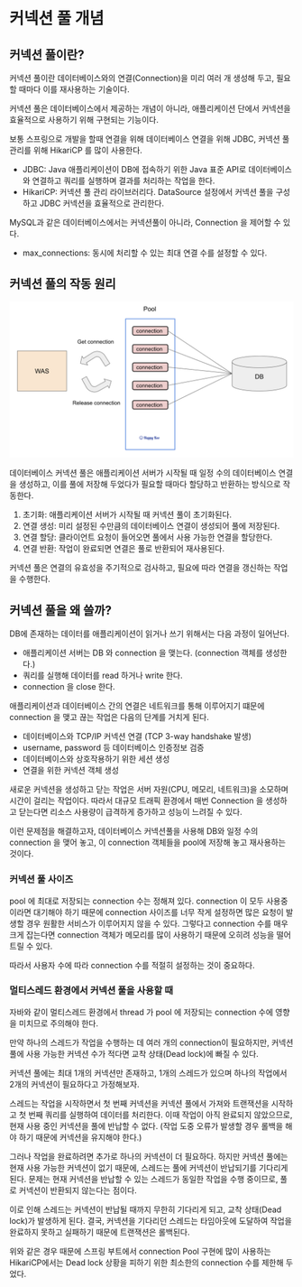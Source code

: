 # 커넥션 풀 개념

## 커넥션 풀이란?

커넥션 풀이란 데이터베이스와의 연결(Connection)을 미리 여러 개 생성해 두고, 필요할 때마다 이를 재사용하는 기술이다. 

커넥션 풀은 데이터베이스에서 제공하는 개념이 아니라, 애플리케이션 단에서 커넥션을 효율적으로 사용하기 위해 구현되는 기능이다.

보통 스프링으로 개발을 할때 연결을 위해 데이터베이스 연결을 위해 JDBC, 커넥션 풀 관리를 위해 HikariCP 를 많이 사용한다.
- JDBC: Java 애플리케이션이 DB에 접속하기 위한 Java 표준 API로 데이터베이스와 연결하고 쿼리를 실행하며 결과를 처리하는 작업을 한다.
- HikariCP: 커넥션 풀 관리 라이브러리다. DataSource 설정에서 커넥션 풀을 구성하고 JDBC 커넥션을 효율적으로 관리한다.

MySQL과 같은 데이터베이스에서는 커넥션풀이 아니라, Connection 을 제어할 수 있다.
- max_connections: 동시에 처리할 수 있는 최대 연결 수를 설정할 수 있다.

## 커넥션 풀의 작동 원리

![](../images/Connection_Pool.png)

데이터베이스 커넥션 풀은 애플리케이션 서버가 시작될 때 일정 수의 데이터베이스 연결을 생성하고, 이를 풀에 저장해 두었다가 필요할 때마다 할당하고 반환하는 방식으로 작동한다.

1. 초기화: 애플리케이션 서버가 시작될 때 커넥션 풀이 초기화된다.
2. 연결 생성: 미리 설정된 수만큼의 데이터베이스 연결이 생성되어 풀에 저장된다.
3. 연결 할당: 클라이언트 요청이 들어오면 풀에서 사용 가능한 연결을 할당한다.
4. 연결 반환: 작업이 완료되면 연결은 풀로 반환되어 재사용된다.

커넥션 풀은 연결의 유효성을 주기적으로 검사하고, 필요에 따라 연결을 갱신하는 작업을 수행한다.

## 커넥션 풀을 왜 쓸까?

DB에 존재하는 데이터를 애플리케이션이 읽거나 쓰기 위해서는 다음 과정이 일어난다.
- 애플리케이션 서버는 DB 와 connection 을 맺는다. (connection 객체를 생성한다.)
- 쿼리를 실행해 데이터를 read 하거나 write 한다.
- connection 을 close 한다.

애플리케이션과 데이터베이스 간의 연결은 네트워크를 통해 이루어지기 떄문에 connection 을 맺고 끊는 작업은 다음의 단계를 거치게 된다.
- 데이터베이스와 TCP/IP 커넥션 연결 (TCP 3-way handshake 발생)
- username, password 등 데이터베이스 인증정보 검증
- 데이터베이스와 상호작용하기 위한 세션 생성
- 연결을 위한 커넥션 객체 생성

새로운 커넥션을 생성하고 닫는 작업은 서버 자원(CPU, 메모리, 네트워크)을 소모하며 시간이 걸리는 작업이다. 따라서 대규모 트래픽 환경에서 매번 Connection 을 생성하고 닫는다면 리소스 사용량이 급격하게 증가하고 성능이 느려질 수 있다.

이런 문제점을 해결하고자, 데이터베이스 커넥션풀을 사용해 DB와 일정 수의 connection 을 맺어 놓고, 이 connection 객체들을 pool에 저장해 놓고 재사용하는 것이다. 

 
### 커넥션 풀 사이즈

pool 에 최대로 저장되는 connection 수는 정해져 있다. connection 이 모두 사용중이라면 대기해야 하기 때문에 connection 사이즈를 너무 작게 설정하면 많은 요청이 발생할 경우 원활한 서비스가 이루어지지 않을 수 있다. 
그렇다고 connection 수를 매우 크게 잡는다면 connection 객체가 메모리를 많이 사용하기 때문에 오히려 성능을 떨어트릴 수 있다.

따라서 사용자 수에 따라 connection 수를 적절히 설정하는 것이 중요하다.

### 멀티스레드 환경에서 커넥션 풀을 사용할 때 

자바와 같이 멀티스레드 환경에서 thread 가 pool 에 저장되는 connection 수에 영향을 미치므로 주의해야 한다.

만약 하나의 스레드가 작업을 수행하는 데 여러 개의 connection이 필요하지만, 커넥션 풀에 사용 가능한 커넥션 수가 적다면 교착 상태(Dead lock)에 빠질 수 있다. 

커넥션 풀에는 최대 1개의 커넥션만 존재하고, 1개의 스레드가 있으며 하나의 작업에서 2개의 커넥션이 필요하다고 가정해보자.

스레드는 작업을 시작하면서 첫 번째 커넥션을 커넥션 풀에서 가져와 트랜잭션을 시작하고 첫 번째 쿼리를 실행하여 데이터를 처리한다. 이때 작업이 아직 완료되지 않았으므로, 현재 사용 중인 커넥션을 풀에 반납할 수 없다. (작업 도중 오류가 발생할 경우 롤백을 해야 하기 때문에 커넥션을 유지해야 한다.)

그러나 작업을 완료하려면 추가로 하나의 커넥션이 더 필요하다. 하지만 커넥션 풀에는 현재 사용 가능한 커넥션이 없기 때문에, 스레드는 풀에 커넥션이 반납되기를 기다리게 된다. 문제는 현재 커넥션을 반납할 수 있는 스레드가 동일한 작업을 수행 중이므로, 풀로 커넥션이 반환되지 않는다는 점이다. 

이로 인해 스레드는 커넥션이 반납될 때까지 무한히 기다리게 되고, 교착 상태(Dead lock)가 발생하게 된다. 결국, 커넥션을 기다리던 스레드는 타임아웃에 도달하여 작업을 완료하지 못하고 실패하기 때문에 트랜잭션은 롤백된다.

위와 같은 경우 때문에 스프링 부트에서 connection Pool 구현에 많이 사용하는 HikariCP에서는 Dead lock 상황을 피하기 위한 최소한의 connection 수를 제한해 두었다.





